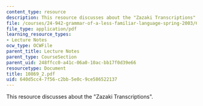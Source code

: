 ```yaml
---
content_type: resource
description: This resource discusses about the "Zazaki Transcriptions".
file: /courses/24-942-grammar-of-a-less-familiar-language-spring-2003/640d5cc47f56c2bb5e0c9ce586522137_10869_2.pdf
file_type: application/pdf
learning_resource_types:
- Lecture Notes
ocw_type: OCWFile
parent_title: Lecture Notes
parent_type: CourseSection
parent_uid: 248ffcc0-a41c-06a0-10ac-bb17f0d39e66
resourcetype: Document
title: 10869_2.pdf
uid: 640d5cc4-7f56-c2bb-5e0c-9ce586522137
---
```

This resource discusses about the "Zazaki Transcriptions".

